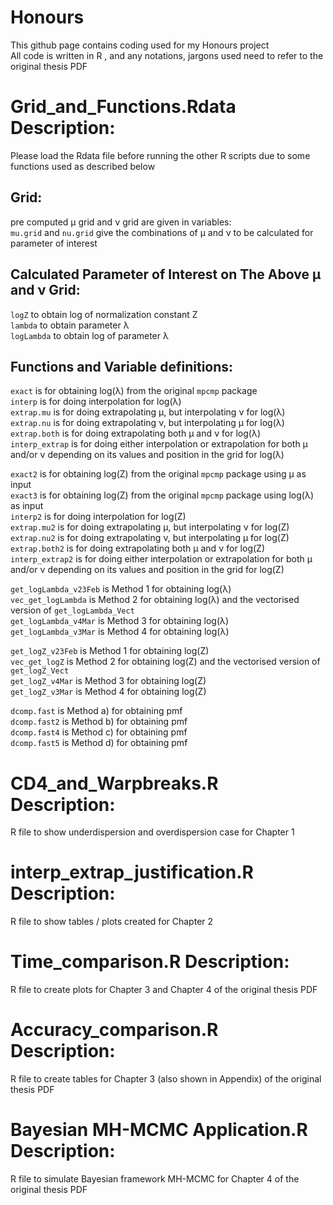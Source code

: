 # Honours
This github page contains coding used for my Honours project <br />
All code is written in R , and any notations, jargons used need to refer to the original thesis PDF

# Grid_and_Functions.Rdata Description:  <br />
Please load the Rdata file before running the other R scripts due to some functions used as described below

## Grid: <br />
pre computed μ grid and ν grid are given in variables: <br />
`mu.grid` and `nu.grid` give the combinations of μ and ν to be calculated for parameter of interest <br />

## Calculated Parameter of Interest on The Above μ and ν Grid: <br />
`logZ` to obtain log of normalization constant Z <br />
`lambda` to obtain parameter λ <br />
`logLambda` to obtain log of parameter λ <br />
<!---
`compvar` to obtain variance of X <br />
`compvarlogfactorialy` to obtain variance of log(X!) <br />
`compmeanlogfactorialy` to obtain mean of log(X!) <br />
`compmeanylogfactorialy` to obtain mean of X log(X!) <br />
--->
## Functions and Variable definitions:
 `exact` is for obtaining log(λ) from the original `mpcmp` package <br />
 `interp` is for doing interpolation for log(λ) <br />
 `extrap.mu` is for doing extrapolating μ, but interpolating ν for log(λ) <br />
 `extrap.nu` is for doing extrapolating ν, but interpolating μ for log(λ) <br />
 `extrap.both` is for doing extrapolating both μ and ν for log(λ) <br />
 `interp_extrap` is for doing either interpolation or extrapolation for both μ and/or ν depending on its values and position in the grid for log(λ) <br />

 `exact2` is for obtaining log(Z) from the original `mpcmp` package using μ as input <br />
 `exact3` is for obtaining log(Z) from the original `mpcmp` package using log(λ) as input <br />
 `interp2` is for doing interpolation for log(Z) <br />
 `extrap.mu2` is for doing extrapolating μ, but interpolating ν for log(Z) <br />
 `extrap.nu2` is for doing extrapolating ν, but interpolating μ for log(Z) <br />
 `extrap.both2` is for doing extrapolating both μ and ν for log(Z) <br />
 `interp_extrap2` is for doing either interpolation or extrapolation for both μ and/or ν depending on its values and position in the grid for log(Z) <br />


 `get_logLambda_v23Feb` is Method 1 for obtaining log(λ) <br />
 `vec_get_logLambda` is Method 2 for obtaining log(λ) and the vectorised version of `get_logLambda_Vect` <br />
 `get_logLambda_v4Mar` is Method 3 for obtaining log(λ) <br />
 `get_logLambda_v3Mar` is Method 4 for obtaining log(λ) <br />

 `get_logZ_v23Feb` is Method 1 for obtaining log(Z) <br />
 `vec_get_logZ` is Method 2 for obtaining log(Z) and the vectorised version of `get_logZ_Vect`  <br />
 `get_logZ_v4Mar` is Method 3 for obtaining log(Z) <br />
 `get_logZ_v3Mar` is Method 4 for obtaining log(Z) <br />

 `dcomp.fast` is Method a) for obtaining pmf <br />
 `dcomp.fast2` is Method b) for obtaining pmf <br />
 `dcomp.fast4` is Method c) for obtaining pmf <br />
 `dcomp.fast5` is Method d) for obtaining pmf <br />

# CD4_and_Warpbreaks.R Description:
R file to show underdispersion and overdispersion case for Chapter 1

# interp_extrap_justification.R Description:
R file to show tables / plots created for Chapter 2

# Time_comparison.R Description:
R file to create plots for Chapter 3 and Chapter 4 of the original thesis PDF

# Accuracy_comparison.R Description:
R file to create tables for Chapter 3 (also shown in Appendix) of the original thesis PDF

# Bayesian MH-MCMC Application.R Description:
R file to simulate Bayesian framework MH-MCMC for Chapter 4 of the original thesis PDF
